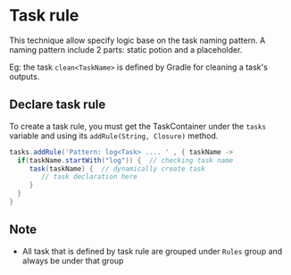 # Task rule

This technique allow specify logic base on the task naming pattern. A naming pattern include 2 parts: static potion and a placeholder.

Eg: the task `clean<TaskName>` is defined by Gradle for cleaning a task's outputs.

## Declare task rule

To create a task rule, you must get the TaskContainer under the `tasks` variable and using its `addRule(String, Closure)` method.

```groovy
tasks.addRule('Pattern: log<Task> .... ' , { taskName ->
  if(taskName.startWith("log")) {  // checking task name
     task(taskName) {  // dynamically create task
        // task declaration here
     }
  }
} 
```

## Note

* All task that is defined by task rule are grouped under `Rules` group and always be under that group
